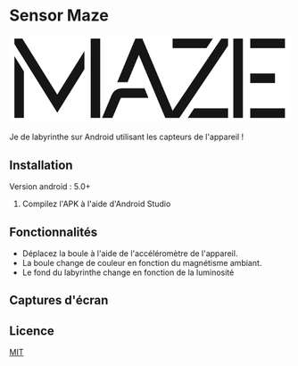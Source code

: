 # Sensor Maze
![Maze logo](assets/maze-logo.jpg)

Je de labyrinthe sur Android utilisant les capteurs de l'appareil !

## Installation

Version android : 5.0+

1. Compilez l'APK à l'aide d'Android Studio

## Fonctionnalités

- Déplacez la boule à l'aide de l'accéléromètre de l'appareil.
- La boule change de couleur en fonction du magnétisme ambiant.
- Le fond du labyrinthe change en fonction de la luminosité

## Captures d'écran



## Licence

[MIT](LICENCE.md)